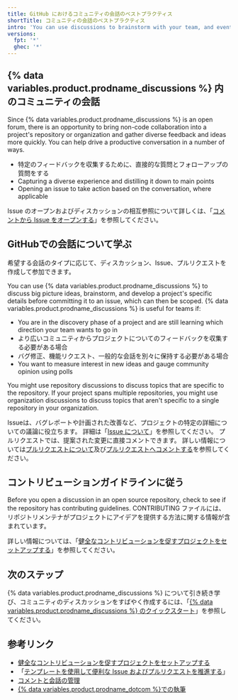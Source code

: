 ```yaml
---
title: GitHub におけるコミュニティの会話のベストプラクティス
shortTitle: コミュニティの会話のベストプラクティス
intro: 'You can use discussions to brainstorm with your team, and eventually move the conversation to an issue when you are ready to scope out the work.'
versions:
  fpt: '*'
  ghec: '*'
---
```



## {% data variables.product.prodname_discussions %} 内のコミュニティの会話

Since {% data variables.product.prodname_discussions %} is an open forum, there is an opportunity to bring non-code collaboration into a project's repository or organization and gather diverse feedback and ideas more quickly. You can help drive a productive conversation in a number of ways.

- 特定のフィードバックを収集するために、直接的な質問とフォローアップの質問をする
- Capturing a diverse experience and distilling it down to main points
- Opening an issue to take action based on the conversation, where applicable

Issue のオープンおよびディスカッションの相互参照について詳しくは、「[コメントから Issue をオープンする](/github/managing-your-work-on-github/opening-an-issue-from-a-comment)」を参照してください。

## GitHubでの会話について学ぶ

希望する会話のタイプに応じて、ディスカッション、Issue、プルリクエストを作成して参加できます。

You can use {% data variables.product.prodname_discussions %} to discuss big picture ideas, brainstorm, and develop a project's specific details before committing it to an issue, which can then be scoped. {% data variables.product.prodname_discussions %} is useful for teams if:
- You are in the discovery phase of a project and are still learning which direction your team wants to go in
- より広いコミュニティからプロジェクトについてのフィードバックを収集する必要がある場合
- バグ修正、機能リクエスト、一般的な会話を別々に保持する必要がある場合
- You want to measure interest in new ideas and gauge community opinion using polls

You might use repository discussions to discuss topics that are specific to the repository. If your project spans multiple repositories, you might use organization discussions to discuss topics that aren't specific to a single repository in your organization.

Issueは、バグレポートや計画された改善など、プロジェクトの特定の詳細についての議論に役立ちます。 詳細は「[Issue について](/articles/about-issues)」を参照してください。 プルリクエストでは、提案された変更に直接コメントできます。 詳しい情報については[プルリクエストについて](/pull-requests/collaborating-with-pull-requests/proposing-changes-to-your-work-with-pull-requests/about-pull-requests)及び[プルリクエストへコメントする](/pull-requests/collaborating-with-pull-requests/reviewing-changes-in-pull-requests/commenting-on-a-pull-request)を参照してください。

## コントリビューションガイドラインに従う

Before you open a discussion in an open source repository, check to see if the repository has contributing guidelines. CONTRIBUTING ファイルには、リポジトリメンテナがプロジェクトにアイデアを提供する方法に関する情報が含まれています。

詳しい情報については、「[健全なコントリビューションを促すプロジェクトをセットアップする](/communities/setting-up-your-project-for-healthy-contributions)」を参照してください。

## 次のステップ

{% data variables.product.prodname_discussions %} について引き続き学び、コミュニティのディスカッションをすばやく作成するには、「[{% data variables.product.prodname_discussions %} のクイックスタート](/discussions/quickstart)」を参照してください。

## 参考リンク

- [健全なコントリビューションを促すプロジェクトをセットアップする](/communities/setting-up-your-project-for-healthy-contributions)
- 「[テンプレートを使用して便利な Issue およびプルリクエストを推進する](/communities/using-templates-to-encourage-useful-issues-and-pull-requests)」
- [コメントと会話の管理](/communities/moderating-comments-and-conversations)
- [{% data variables.product.prodname_dotcom %}での執筆](/articles/writing-on-github)
